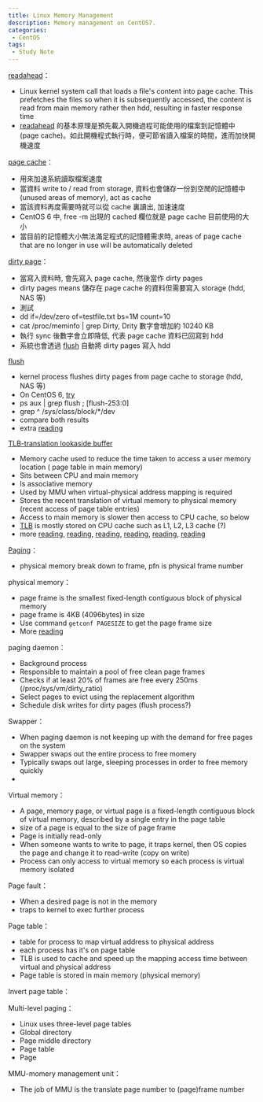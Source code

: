 ```yaml
---
title: Linux Memory Management
description: Memory management on CentOS7.
categories:
 - CentOS
tags:
 - Study Note
---
```


[readahead](https://en.wikipedia.org/wiki/Readahead)：
 - Linux kernel system call that loads a file's content into page cache.  This prefetches the files so when it is subsequently accessed, the content is read from main memory rather then hdd, resulting in faster response time
 - [readahead](http://blog.nutsfactory.net/2008/09/09/readahead-on-eeepc/) 的基本原理是預先載入開機過程可能使用的檔案到記憶體中 (page cache)。如此開機程式執行時，便可節省讀入檔案的時間，進而加快開機速度

[page cache](https://www.thomas-krenn.com/en/wiki/Linux_Page_Cache_Basics)：
 - 用來加速系統讀取檔案速度
 - 當資料 write to / read from storage, 資料也會儲存一份到空閒的記憶體中 (unused areas of memory), act as cache
 - 當該資料再度需要時就可以從 cache 裏讀出, 加速速度
 - CentOS 6 中, free -m 出現的 cached 欄位就是 page cache 目前使用的大小
 - 當目前的記憶體大小無法滿足程式的記憶體需求時, areas of page cache that are no longer in use will be automatically deleted

[dirty page](https://www.thomas-krenn.com/en/wiki/Linux_Page_Cache_Basics)：
 - 當寫入資料時, 會先寫入 page cache, 然後當作 dirty pages
 - dirty pages means 儲存在 page cache 的資料但需要寫入 storage (hdd, NAS 等)
 - 測試
  - dd if=/dev/zero of=testfile.txt bs=1M count=10
  - cat /proc/meminfo | grep Dirty, Drity 數字會增加約 10240 KB
  - 執行 sync 後數字會立即降低, 代表 page cache 資料已回寫到 hdd
  - 系統也會透過 [flush](https://stackoverflow.com/questions/25859996/what-does-flush-2530-in-iotop-file-on-rhel) 自動將 dirty pages 寫入 hdd

[flush](https://stackoverflow.com/questions/25859996/what-does-flush-2530-in-iotop-file-on-rhel)
 - kernel process flushes dirty pages from page cache to storage (hdd, NAS 等)
 - On CentOS 6, [try](https://serverfault.com/questions/500833/what-is-causing-these-flush-processes)
  - ps aux | grep flush ; [flush-253:0]
  - grep ^ /sys/class/block/\*/dev
  - compare both results
  - extra [reading](https://lwn.net/Articles/326552/)

[TLB-translation lookaside buffer](https://en.wikipedia.org/wiki/Translation_lookaside_buffer)
 - Memory cache used to reduce the time taken to access a user memory location ( page table in main memory)
 - Sits between CPU and main memory
 - Is associative memory
 - Used by MMU when virtual-physical address mapping is required
 - Stores the recent translation of virtual memory to physical memory (recent access of page table entries)
 - Access to main memory is slower then access to CPU cache, so below
 - [TLB](http://www.cis.upenn.edu/~lee/03cse380/lectures/ln11-vm-v6.4pp.pdf) is mostly stored on CPU cache such as L1, L2, L3 cache (?)
 - more [reading](http://www.cs.iit.edu/~cs561/cs351/VM/TLB.html), [reading](https://www.quora.com/Where-in-the-computer-architecture-is-the-page-table-stored-in), [reading](https://whatis.techtarget.com/definition/translation-look-aside-buffer-TLB), [reading](http://blog.xuite.net/tzeng015/twblog/113272471-MMU+%28%E8%BD%89%E9%8C%84%E6%96%BC%E5%A4%A7%E9%BB%91%E7%8B%97%29), [reading](https://www.cnblogs.com/pengdonglin137/p/3362274.html), [reading](https://www.geeksforgeeks.org/whats-difference-between-cpu-cache-and-tlb/)

[Paging](http://mropengate.blogspot.com/2015/01/operating-system-ch8-memory-management.html?m=1)：
 - physical memory break down to frame,  pfn is physical frame number

physical memory：
 - page frame is the smallest fixed-length contiguous block of physical memory
 - page frame is 4KB (4096bytes) in size
 - Use command `getconf PAGESIZE` to get the page frame size
 - More [reading](https://en.wikibooks.org/wiki/The_Linux_Kernel/Memory)

paging daemon：
 - Background process
 - Responsible to maintain a pool of free clean page frames
 - Checks if at least 20% of frames are free every 250ms (/proc/sys/vm/dirty_ratio)
  - Select pages to evict using the replacement algorithm
  - Schedule disk writes for dirty pages (flush process?)

Swapper：
 - When paging daemon is not keeping up with the demand for free pages on the system
 - Swapper swaps out the entire process to free momery
 - Typically swaps out large, sleeping processes in order to free memory quickly
 -

Virtual memory：
 - A page, memory page, or virtual page is a fixed-length contiguous block of virtual memory, described by a single entry in the page table
 - size of a page is equal to the size of page frame
 - Page is initially read-only
 - When someone wants to write to page, it traps kernel, then OS copies the page and change it to read-write (copy on write)
 - Process can only access to virtual memory so each process is virtual memory isolated

Page fault：
 - When a desired page is not in the memory
 - traps to kernel to exec further process

Page table：
 - table for process to map virtual address to physical address
 - each process has it's on page table
 - TLB is used to cache and speed up the mapping access time between virtual and physical address
 - Page table is stored in main memory (physical memory)

Invert page table：

Multi-level paging：
 - Linux uses three-level page tables
  - Global directory
  - Page middle directory
  - Page table
  - Page

MMU-momery management unit：
 - The job of MMU is the translate page number to (page)frame number
